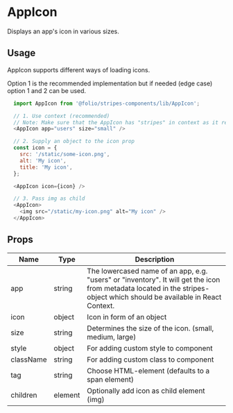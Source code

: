 # AppIcon

Displays an app's icon in various sizes.

## Usage
AppIcon supports different ways of loading icons.

Option 1 is the recommended implementation but if needed (edge case) option 1 and 2 can be used.

```js
  import AppIcon from '@folio/stripes-components/lib/AppIcon';

  // 1. Use context (recommended)
  // Note: Make sure that the AppIcon has "stripes" in context as it relies on stripes.metadata.
  <AppIcon app="users" size="small" />

  // 2. Supply an object to the icon prop
  const icon = {
    src: '/static/some-icon.png',
    alt: 'My icon',
    title: 'My icon',
  };

  <AppIcon icon={icon} />

  // 3. Pass img as child
  <AppIcon>
    <img src="/static/my-icon.png" alt="My icon" />
  </AppIcon>

```

## Props
Name | Type | Description
-- | -- | --
app | string | The lowercased name of an app, e.g. "users" or "inventory". It will get the icon from metadata located in the stripes-object which should be available in React Context.
icon | object | Icon in form of an object
size | string | Determines the size of the icon. (small, medium, large)
style | object | For adding custom style to component
className | string | For adding custom class to component
tag | string | Choose HTML-element (defaults to a span element)
children | element | Optionally add icon as child element (img)
